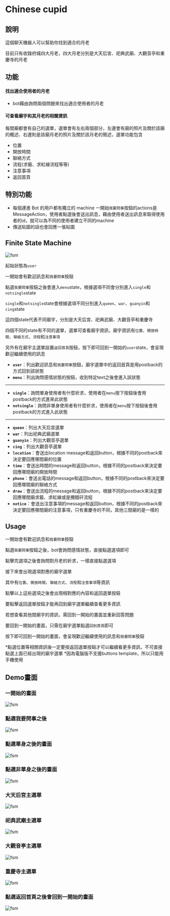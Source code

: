 # Chinese cupid
## 說明
這個聊天機器人可以幫助你找到適合的月老

目前只有收錄府城四大月老，四大月老分別是大天后宮、祀典武廟、大觀音亭和重慶寺的月老

## 功能

#### 找出適合使用者的月老

* bot藉由詢問兩個問題來找出適合使用者的月老

#### 可查看廟宇和其月老的相關資訊 

每間廟都會有自己的選單，選單會有左右兩個部分，左邊會有廟的照片及關於該廟的概述、右邊則是該廟月老的照片及關於該月老的簡述，選單功能包含
* 位置
* 開放時間
* 聯絡方式
* 流程(求籤、求紅線流程等等)
* 注意事項
* 返回首頁

## 特別功能
* 每個連進 Bot 的用戶都有獨立的 machine
一開始`我要問事`按鈕的actions是MessageAction，使用者點選後會送出訊息，藉由使用者送出訊息來取得使用者的id，就可以為不同的使用者建立不同的machine
* 傳送貼圖的話也會回應一張貼圖
## Finite State Machine
![fsm](./fsm.png)

起始狀態為`user`

一開始會有歡迎訊息和`我要問事`按鈕

點選`我要問事`按鈕之後會進入`menu`state，根據選項不同會分別進入`single`和`notsingle`state

`single`和`notsingle`state會根據選項不同分別進入`queen`、`war`、`guanyin`和`cing`state

這四個state代表不同廟宇，分別是大天后宮、祀典武廟、大觀音亭和重慶寺

四個不同的state有不同的選單，選單可查看廟宇資訊，廟宇資訊有`位置`、`開放時間`、`聯絡方式`、`流程`和`注意事項`

另外有在廟宇主選單設置`返回首頁`按鈕，按下即可回到一開始的`user`state，會呈現歡迎繼續使用的訊息

* **`user`**：列出歡迎訊息和`我要問事`按鈕，廟宇選單中的返回首頁是用postback的方式回到該狀態
* **`menu`**：列出詢問感情狀態的按鈕，收到特定text之後會進入該狀態
***
* **`single`**：詢問單身使用者有什麼祈求，使用者在`menu`按下按鈕後會用postback的方式進來此狀態
* **`notsingle`**：詢問非單身使用者有什麼祈求，使用者在`menu`按下按鈕後會用postback的方式進入此狀態
***
* **`queen`**：列出大天后宮選單
* **`war`**：列出祀典武廟選單
* **`guanyin`**：列出大觀音亭選單
* **`cing`**：列出大觀音亭選單
* **`location`**：會送出location message和返回button，根據不同的postback來決定要回應哪間廟的位置
* **`time`**：會送出時間的message和返回button，根據不同的postback來決定要回應哪間廟的開放時間
* **`phone`**：會送出電話的message和返回button，根據不同的postback來決定要回應哪間廟的聯絡方式
* **`draw`**：會送出流程的message和返回button，根據不同的postback來決定要回應哪間廟求籤、求紅線或是攪醋矸流程
* **`notice`**：會送出注意事項的message和返回button，根據不同的postback來決定要回應哪間廟的注意事項，只有重慶寺的不同，其他三間廟的是一樣的
## Usage
一開始會有歡迎訊息和`我要問事`按鈕

點選`我要問事`按鈕之後，bot會詢問感情狀態，直接點選選項即可

點擊完選項之後會詢問對月老的祈求，一樣直接點選選項

接下來會出現選項對應的廟宇選單

其中有`位置`、`開放時間`、`聯絡方式`、`流程`和`注意事項`等資訊

點擊以上這些選項之後會出現相對應的內容和返回選單按鈕

要點擊返回選單按鈕才能再回到廟宇選單繼續查看更多資訊

若想查看其他間廟宇的資訊，需回到一開始的畫面並重新回答問題

要回到一開始的畫面，只需在廟宇選單點選`回到首頁`即可

按下即可回到一開始的畫面，會呈現歡迎繼續使用的訊息和`我要問事`按鈕

*點選位置等相關資訊後一定要按返回選單按鈕才可以繼續看更多資訊，不可直接點選上面已經出現的廟宇選單
*因為電腦版不支援buttons template，所以只能用手機使用

## Demo畫面
### **一開始的畫面**
![fsm](./img/start.png)
### **點選我要問事之後**
![fsm](./img/menu.png)
### **點選單身之後的畫面**
![fsm](./img/single.png)
### **點選非單身之後的畫面**
![fsm](./img/notsingle.png)
### **大天后宮主選單**
![fsm](./img/temple.png)
### **祀典武廟主選單**
![fsm](./img/war.png)
### **大觀音亭主選單**
![fsm](./img/guanyin.png)
### **重慶寺主選單**
![fsm](./img/cing.png)
### **點選返回首頁之後會回到一開始的畫面**
![fsm](./img/continue.png)
